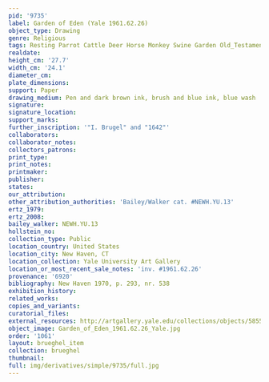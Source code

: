 ```yaml
---
pid: '9735'
label: Garden of Eden (Yale 1961.62.26)
object_type: Drawing
genre: Religious
tags: Resting Parrot Cattle Deer Horse Monkey Swine Garden Old_Testament Paradise
realdate: 
height_cm: '27.7'
width_cm: '24.1'
diameter_cm: 
plate_dimensions: 
support: Paper
drawing_medium: Pen and dark brown ink, brush and blue ink, blue wash
signature: 
signature_location: 
support_marks: 
further_inscription: '"I. Brugel" and "1642"'
collaborators: 
collaborator_notes: 
collectors_patrons: 
print_type: 
print_notes: 
printmaker: 
publisher: 
states: 
our_attribution: 
other_attribution_authorities: 'Bailey/Walker cat. #NEWH.YU.13'
ertz_1979: 
ertz_2008: 
bailey_walker: NEWH.YU.13
hollstein_no: 
collection_type: Public
location_country: United States
location_city: New Haven, CT
location_collection: Yale University Art Gallery
location_or_most_recent_sale_notes: 'inv. #1961.62.26'
provenance: '6920'
bibliography: New Haven 1970, p. 293, nr. 538
exhibition_history: 
related_works: 
copies_and_variants: 
curatorial_files: 
external_resources: http://artgallery.yale.edu/collections/objects/58558
object_image: Garden_of_Eden_1961.62.26_Yale.jpg
order: '1061'
layout: brueghel_item
collection: brueghel
thumbnail: 
full: img/derivatives/simple/9735/full.jpg
---
```

